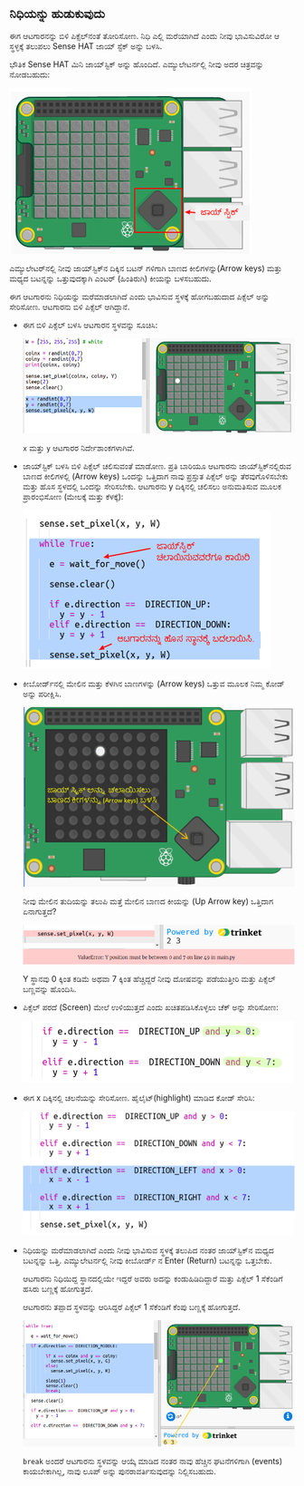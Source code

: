 ## ನಿಧಿಯನ್ನು ಹುಡುಕುವುದು

ಈಗ ಆಟಗಾರನನ್ನು ಬಿಳಿ ಪಿಕ್ಸೆಲ್‌ನಂತೆ ತೋರಿಸೋಣ. ನಿಧಿ ಎಲ್ಲಿ ಮರೆಯಾಗಿದೆ ಎಂದು ನೀವು ಭಾವಿಸುವಿರೋ ಆ ಸ್ಥಳ್ಳಕ್ಕೆ ತಲುಪಲು Sense HAT ಜಾಯ್ ಸ್ಟೆಕ್ ಅನ್ನು ಬಳಸಿ.

ಭೌತಿಕ Sense HAT ಮಿನಿ ಜಾಯ್‌ಸ್ಟಿಕ್ ಅನ್ನು ಹೊಂದಿದೆ. ಎಮ್ಯುಲೇಟರ್ನಲ್ಲಿ ನೀವು ಅದರ ಚಿತ್ರವನ್ನು ನೋಡಬಹುದು:

![ಸ್ಕ್ರೀನ್‍ಶಾಟ್](images/treasure-joystick.png)

ಎಮ್ಯುಲೇಟರ್‌ನಲ್ಲಿ ನೀವು ಜಾಯ್‌ಸ್ಟಿಕ್‌ನ ದಿಕ್ಕಿನ ಬಟನ್ ಗಳಿಗಾಗಿ ಬಾಣದ ಕೀಲಿಗಳನ್ನು(Arrow keys) ಮತ್ತು ಮಧ್ಯದ ಬಟನ್ನನ್ನು ಒತ್ತುವುದಕ್ಕಾಗಿ ಎಂಟರ್ (ಹಿಂತಿರುಗಿ) ಕೀಯನ್ನು ಬಳಸಬಹುದು.

ಈಗ ಆಟಗಾರನು ನಿಧಿಯನ್ನು ಮರೆಮಾಡಲಾಗಿದೆ ಎಂದು ಭಾವಿಸುವ ಸ್ಥಳಕ್ಕೆ ಹೋಗಬಹುದಾದ ಪಿಕ್ಸೆಲ್ ಅನ್ನು ಸೇರಿಸೋಣ. ಆಟಗಾರನು ಬಿಳಿ ಪಿಕ್ಸೆಲ್ ಆಗಿದ್ದಾನೆ.

+ ಈಗ ಬಿಳಿ ಪಿಕ್ಸೆಲ್ ಬಳಸಿ ಆಟಗಾರನ ಸ್ಥಳವನ್ನು ಸೂಚಿಸಿ:
    
    ![ಸ್ಕ್ರೀನ್‍ಶಾಟ್](images/treasure-player.png)
    
    `x` ಮತ್ತು `y` ಆಟಗಾರರ ನಿರ್ದೇಶಾಂಕಗಳಾಗಿವೆ.

+ ಜಾಯ್‌ಸ್ಟಿಕ್ ಬಳಸಿ ಬಿಳಿ ಪಿಕ್ಸೆಲ್ ಚಲಿಸುವಂತೆ ಮಾಡೋಣ. ಪ್ರತಿ ಬಾರಿಯೂ ಆಟಗಾರನು ಜಾಯ್‌ಸ್ಟಿಕ್‌ನಲ್ಲಿರುವ ಬಾಣದ ಕೀಲಿಗಳಲ್ಲಿ (Arrow keys) ಒಂದನ್ನು ಒತ್ತಿದಾಗ ನಾವು ಪ್ರಸ್ತುತ ಪಿಕ್ಸೆಲ್ ಅನ್ನು ತೆರವುಗೊಳಿಸಬೇಕು ಮತ್ತು ಹೊಸ ಸ್ಥಳದಲ್ಲಿ ಒಂದನ್ನು ಸೇರಿಸಬೇಕು. ಆಟಗಾರನು y ದಿಕ್ಕಿನಲ್ಲಿ ಚಲಿಸಲು ಅನುಮತಿಸುವ ಮೂಲಕ ಪ್ರಾರಂಭಿಸೋಣ (ಮೇಲಕ್ಕೆ ಮತ್ತು ಕೆಳಕ್ಕೆ):
    
    ![ಸ್ಕ್ರೀನ್‍ಶಾಟ್](images/treasure-move-y.png)

+ ಕೀಬೋರ್ಡ್‌ನಲ್ಲಿ ಮೇಲಿನ ಮತ್ತು ಕೆಳಗಿನ ಬಾಣಗಳನ್ನು (Arrow keys) ಒತ್ತುವ ಮೂಲಕ ನಿಮ್ಮ ಕೋಡ್ ಅನ್ನು ಪರೀಕ್ಷಿಸಿ.
    
    ![ಸ್ಕ್ರೀನ್‍ಶಾಟ್](images/treasure-arrow-keys.png)
    
    ನೀವು ಮೇಲಿನ ತುದಿಯನ್ನು ತಲುಪಿ ಮತ್ತೆ ಮೇಲಿನ ಬಾಣದ ಕೀಯನ್ನು (Up Arrow key) ಒತ್ತಿದಾಗ ಏನಾಗುತ್ತದೆ?
    
    ![ಸ್ಕ್ರೀನ್‍ಶಾಟ್](images/treasure-error.png)
    
    Y ಸ್ಥಾನವು 0 ಕ್ಕಿಂತ ಕಡಿಮೆ ಅಥವಾ 7 ಕ್ಕಿಂತ ಹೆಚ್ಚಿದ್ದರೆ ನೀವು ದೋಷವನ್ನು ಪಡೆಯುತ್ತೀರಿ ಮತ್ತು ಪಿಕ್ಸೆಲ್ ಬಣ್ಣವನ್ನು ಹೊಂದಿಸಿ.

+ ಪಿಕ್ಸೆಲ್ ಪರದೆ (Screen) ಮೇಲೆ ಉಳಿಯುತ್ತದೆ ಎಂದು ಖಚಿತಪಡಿಸಿಕೊಳ್ಳಲು ಚೆಕ್ ಅನ್ನು ಸೇರಿಸೋಣ:
    
    ![ಸ್ಕ್ರೀನ್‍ಶಾಟ್](images/treasure-move-check.png)

+ ಈಗ x ದಿಕ್ಕಿನಲ್ಲಿ ಚಲನೆಯನ್ನು ಸೇರಿಸೋಣ. ಹೈಲೈಟ್(highlight) ಮಾಡಿದ ಕೋಡ್ ಸೇರಿಸಿ:
    
    ![ಸ್ಕ್ರೀನ್‍ಶಾಟ್](images/treasure-move.png)

+ ನಿಧಿಯನ್ನು ಮರೆಮಾಡಲಾಗಿದೆ ಎಂದು ನೀವು ಭಾವಿಸುವ ಸ್ಥಳಕ್ಕೆ ತಲುಪಿದ ನಂತರ ಜಾಯ್‌ಸ್ಟಿಕ್‌ನ ಮಧ್ಯದ ಬಟನ್ನನ್ನು ಒತ್ತಿ. ಎಮ್ಯುಲೇಟರ್ನಲ್ಲಿ ನೀವು ಕೀಬೋರ್ಡ್ ನ Enter (Return) ಬಟನ್ನನ್ನು ಒತ್ತಬೇಕು.
    
    ಆಟಗಾರನು ನಿಧಿಯಿದ್ದ ಸ್ಥಾನದಲ್ಲಿಯೇ ಇದ್ದರೆ ಅವರು ಅದನ್ನು ಕಂಡುಹಿಡಿದಿದ್ದಾರೆ ಮತ್ತು ಪಿಕ್ಸೆಲ್ 1 ಸೆಕೆಂಡಿಗೆ ಹಸಿರು ಬಣ್ಣಕ್ಕೆ ಹೋಗುತ್ತದೆ.
    
    ಆಟಗಾರನು ತಪ್ಪಾದ ಸ್ಥಳವನ್ನು ಆರಿಸಿದ್ದರೆ ಪಿಕ್ಸೆಲ್ 1 ಸೆಕೆಂಡಿಗೆ ಕೆಂಪು ಬಣ್ಣಕ್ಕೆ ಹೋಗುತ್ತದೆ.
    
    ![ಸ್ಕ್ರೀನ್‍ಶಾಟ್](images/treasure-check.png)
    
    `break` ಅಂದರೆ ಆಟಗಾರನು ಸ್ಥಳವನ್ನು ಆಯ್ಕೆ ಮಾಡಿದ ನಂತರ ನಾವು ಹೆಚ್ಚಿನ ಘಟನೆಗಳಿಗಾಗಿ (events) ಕಾಯಬೇಕಾಗಿಲ್ಲ, ನಾವು ಲೂಪ್ ಅನ್ನು ಪುನರಾವರ್ತಿಸುವುದನ್ನು ನಿಲ್ಲಿಸಬಹುದು.